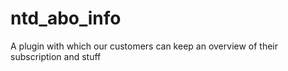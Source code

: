 # ntd_abo_info
A plugin with which our customers can keep an overview of their subscription and stuff

